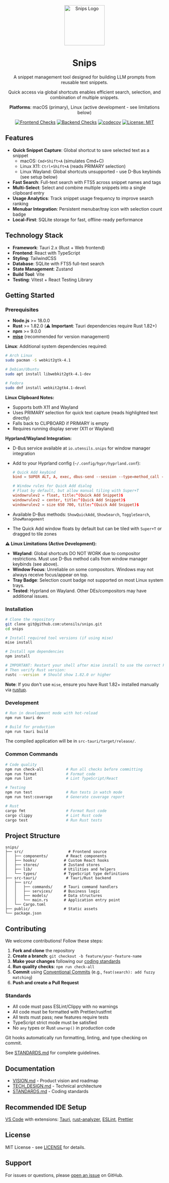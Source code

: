 <div align="center">
  <img src="src-tauri/icons/128x128@2x.png" alt="Snips Logo" width="128" height="128">

# Snips

A snippet management tool designed for building LLM prompts from reusable text snippets.

Quick access via global shortcuts enables efficient search, selection, and combination of multiple snippets.

**Platforms**: macOS (primary), Linux (active development - see limitations below)

[![Frontend Checks](https://github.com/utensils/snips/actions/workflows/frontend-checks.yml/badge.svg)](https://github.com/utensils/snips/actions/workflows/frontend-checks.yml)
[![Backend Checks](https://github.com/utensils/snips/actions/workflows/backend-checks.yml/badge.svg)](https://github.com/utensils/snips/actions/workflows/backend-checks.yml)
[![codecov](https://codecov.io/gh/utensils/snips/graph/badge.svg)](https://codecov.io/gh/utensils/snips)
[![License: MIT](https://img.shields.io/badge/License-MIT-yellow.svg)](https://opensource.org/licenses/MIT)

</div>

## Features

- **Quick Snippet Capture**: Global shortcut to save selected text as a snippet
  - macOS: `Cmd+Shift+A` (simulates Cmd+C)
  - Linux X11: `Ctrl+Shift+A` (reads PRIMARY selection)
  - Linux Wayland: Global shortcuts unsupported - use D-Bus keybinds (see setup below)
- **Fast Search**: Full-text search with FTS5 across snippet names and tags
- **Multi-Select**: Select and combine multiple snippets into a single clipboard entry
- **Usage Analytics**: Track snippet usage frequency to improve search ranking
- **Menubar Integration**: Persistent menubar/tray icon with selection count badge
- **Local-First**: SQLite storage for fast, offline-ready performance

## Technology Stack

- **Framework**: Tauri 2.x (Rust + Web frontend)
- **Frontend**: React with TypeScript
- **Styling**: TailwindCSS
- **Database**: SQLite with FTS5 full-text search
- **State Management**: Zustand
- **Build Tool**: Vite
- **Testing**: Vitest + React Testing Library

## Getting Started

### Prerequisites

- **Node.js** >= 18.0.0
- **Rust** >= 1.82.0 (⚠️ **Important**: Tauri dependencies require Rust 1.82+)
- **npm** >= 9.0.0
- **[mise](https://mise.jdx.dev/)** (recommended for version management)

**Linux**: Additional system dependencies required:

```bash
# Arch Linux
sudo pacman -S webkit2gtk-4.1

# Debian/Ubuntu
sudo apt install libwebkit2gtk-4.1-dev

# Fedora
sudo dnf install webkit2gtk4.1-devel
```

**Linux Clipboard Notes:**

- Supports both X11 and Wayland
- Uses PRIMARY selection for quick text capture (reads highlighted text directly)
- Falls back to CLIPBOARD if PRIMARY is empty
- Requires running display server (X11 or Wayland)

**Hyprland/Wayland Integration:**

- D-Bus service available at `io.utensils.snips` for window manager integration
- Add to your Hyprland config (`~/.config/hypr/hyprland.conf`):

  ```conf
  # Quick Add keybind
  bind = SUPER ALT, A, exec, dbus-send --session --type=method_call --dest=io.utensils.snips /io/utensils/snips io.utensils.snips.ShowQuickAdd

  # Window rules for Quick Add dialog
  # Float by default, but allow manual tiling with Super+T
  windowrulev2 = float, title:^(Quick Add Snippet)$
  windowrulev2 = center, title:^(Quick Add Snippet)$
  windowrulev2 = size 650 700, title:^(Quick Add Snippet)$
  ```

- Available D-Bus methods: `ShowQuickAdd`, `ShowSearch`, `ToggleSearch`, `ShowManagement`
- The Quick Add window floats by default but can be tiled with `Super+T` or dragged to tile zones

**⚠️ Linux Limitations (Active Development):**

- **Wayland**: Global shortcuts DO NOT WORK due to compositor restrictions. Must use D-Bus method calls from window manager keybinds (see above).
- **Window Focus**: Unreliable on some compositors. Windows may not always receive focus/appear on top.
- **Tray Badge**: Selection count badge not supported on most Linux system trays.
- **Tested**: Hyprland on Wayland. Other DEs/compositors may have additional issues.

### Installation

```bash
# Clone the repository
git clone git@github.com:utensils/snips.git
cd snips

# Install required tool versions (if using mise)
mise install

# Install npm dependencies
npm install

# IMPORTANT: Restart your shell after mise install to use the correct Rust version
# Then verify Rust version:
rustc --version  # Should show 1.82.0 or higher
```

**Note**: If you don't use `mise`, ensure you have Rust 1.82+ installed manually via [rustup](https://rustup.rs/).

### Development

```bash
# Run in development mode with hot-reload
npm run tauri dev

# Build for production
npm run tauri build
```

The compiled application will be in `src-tauri/target/release/`.

### Common Commands

```bash
# Code quality
npm run check-all          # Run all checks before committing
npm run format             # Format code
npm run lint               # Lint TypeScript/React

# Testing
npm run test               # Run tests in watch mode
npm run test:coverage      # Generate coverage report

# Rust
cargo fmt                  # Format Rust code
cargo clippy               # Lint Rust code
cargo test                 # Run Rust tests
```

## Project Structure

```
snips/
├── src/                    # Frontend source
│   ├── components/        # React components
│   ├── hooks/            # Custom React hooks
│   ├── stores/           # Zustand stores
│   ├── lib/              # Utilities and helpers
│   └── types/            # TypeScript type definitions
├── src-tauri/             # Tauri/Rust backend
│   ├── src/
│   │   ├── commands/     # Tauri command handlers
│   │   ├── services/     # Business logic
│   │   ├── models/       # Data structures
│   │   └── main.rs       # Application entry point
│   └── Cargo.toml
├── public/               # Static assets
└── package.json

```

## Contributing

We welcome contributions! Follow these steps:

1. **Fork and clone** the repository
2. **Create a branch**: `git checkout -b feature/your-feature-name`
3. **Make your changes** following our [coding standards](STANDARDS.md)
4. **Run quality checks**: `npm run check-all`
5. **Commit** using [Conventional Commits](https://www.conventionalcommits.org/) (e.g., `feat(search): add fuzzy matching`)
6. **Push and create a Pull Request**

### Standards

- All code must pass ESLint/Clippy with no warnings
- All code must be formatted with Prettier/rustfmt
- All tests must pass; new features require tests
- TypeScript strict mode must be satisfied
- No `any` types or Rust `unwrap()` in production code

Git hooks automatically run formatting, linting, and type checking on commit.

See [STANDARDS.md](STANDARDS.md) for complete guidelines.

## Documentation

- [VISION.md](VISION.md) - Product vision and roadmap
- [TECH_DESIGN.md](TECH_DESIGN.md) - Technical architecture
- [STANDARDS.md](STANDARDS.md) - Coding standards

## Recommended IDE Setup

[VS Code](https://code.visualstudio.com/) with extensions: [Tauri](https://marketplace.visualstudio.com/items?itemName=tauri-apps.tauri-vscode), [rust-analyzer](https://marketplace.visualstudio.com/items?itemName=rust-lang.rust-analyzer), [ESLint](https://marketplace.visualstudio.com/items?itemName=dbaeumer.vscode-eslint), [Prettier](https://marketplace.visualstudio.com/items?itemName=esbenp.prettier-vscode)

## License

MIT License - see [LICENSE](LICENSE) for details.

## Support

For issues or questions, please [open an issue](../../issues) on GitHub.
